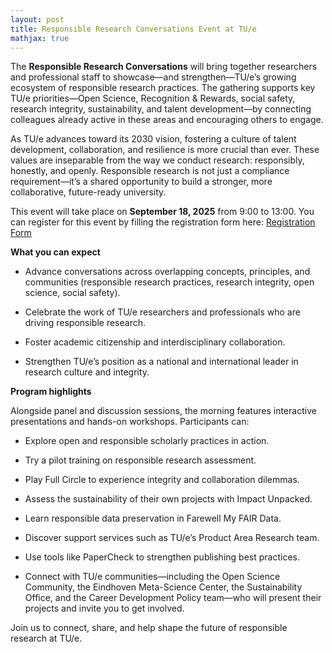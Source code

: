 ```yaml
---
layout: post
title: Responsible Research Conversations Event at TU/e
mathjax: true
---
```



The **Responsible Research Conversations** will bring together researchers and professional staff to showcase—and strengthen—TU/e’s growing ecosystem of responsible research practices. The gathering supports key TU/e priorities—Open Science, Recognition & Rewards, social safety, research integrity, sustainability, and talent development—by connecting colleagues already active in these areas and encouraging others to engage.

As TU/e advances toward its 2030 vision, fostering a culture of talent development, collaboration, and resilience is more crucial than ever. These values are inseparable from the way we conduct research: responsibly, honestly, and openly. Responsible research is not just a compliance requirement—it’s a shared opportunity to build a stronger, more collaborative, future-ready university.

This event will take place on **September 18, 2025** from 9:00 to 13:00. You can register for this event by filling the registration form here: [Registration Form](https://www.tue.nl/en/our-university/calendar-and-events/18-09-2025-responsible-research-conversations)

**What you can expect**

- Advance conversations across overlapping concepts, principles, and communities (responsible research practices, research integrity, open science, social safety).

- Celebrate the work of TU/e researchers and professionals who are driving responsible research.

- Foster academic citizenship and interdisciplinary collaboration.

- Strengthen TU/e’s position as a national and international leader in research culture and integrity.

**Program highlights**

Alongside panel and discussion sessions, the morning features interactive presentations and hands-on workshops. Participants can:

- Explore open and responsible scholarly practices in action.

- Try a pilot training on responsible research assessment.

- Play Full Circle to experience integrity and collaboration dilemmas.

- Assess the sustainability of their own projects with Impact Unpacked.

- Learn responsible data preservation in Farewell My FAIR Data.

- Discover support services such as TU/e’s Product Area Research team.

- Use tools like PaperCheck to strengthen publishing best practices.

- Connect with TU/e communities—including the Open Science Community, the Eindhoven Meta-Science Center, the Sustainability Office, and the Career Development Policy team—who will present their projects and invite you to get involved.

Join us to connect, share, and help shape the future of responsible research at TU/e.

